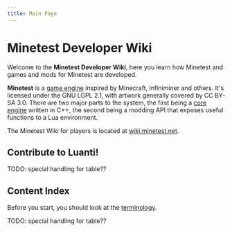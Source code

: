 ```yaml
---
title: Main Page
---
```


# Minetest Developer Wiki

Welcome to the **Minetest Developer Wiki**, here you learn how Minetest and games and mods for Minetest are developed.

**Minetest** is a [game engine](https://en.wikipedia.org/wiki/Game_engine) inspired by Minecraft, Infiniminer and others. It's licensed under the GNU LGPL 2.1, with artwork generally covered by CC BY-SA 3.0. There are two major parts to the system, the first being a [core engine](https://dev.minetest.net/Engine_structure "Engine structure") written in C++, the second being a modding API that exposes useful functions to a Lua environment.

The Minetest Wiki for players is located at [wiki.minetest.net](https://wiki.minetest.net/).

Contribute to Luanti!
---------------------

TODO: special handling for table??

Content Index
-------------

Before you start, you should look at the [terminology](https://wiki.minetest.net/Terminology).

TODO: special handling for table??